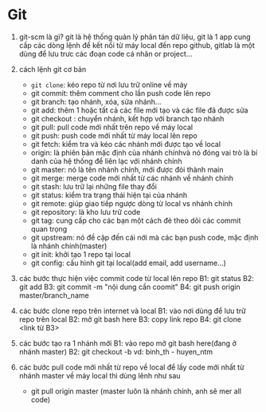 # Git

1. git-scm là gì?
    git là hệ thống quản lý phân tán dữ liệu,
    git là 1 app cung cấp các dòng lệnh để kết nối từ máy local đến repo
    github, gitlab là một dùng để lưu trưc các đoạn code cá nhân or project...

2. cách lệnh git cơ bản
    + ```git clone```: kéo repo từ nơi lưu trữ online về máy 
    + git commit: thêm comment cho lần push code lên repo
    + git branch: tạo nhánh, xóa, sửa nhánh...
    + git add: thêm 1 hoặc tất cả các file mới tạo và các file đã được sửa
    + git checkout : chuyển nhánh, kết hợp với branch tạo nhánh
    + git pull: pull code mới nhất trên repo về máy local
    + git push: push code mới nhất từ máy local lên repo
    + git fetch: kiểm tra và kéo các nhánh mới được tạo về local
    + origin: là phiên bản mặc định của nhánh chínhvà nó đóng vai trò là bí danh của hệ thống
    để liên lạc với nhánh chính
    + git master: nó là tên nhánh chính, mới được đỏi thành main
    + git merge: merge code mới nhất từ các nhánh về nhánh chính
    + git stash: lưu trữ lại những file thay đổi
    + git status: kiểm tra trạng thái hiện tại của nhánh
    + git remote: giúp giao tiếp ngược dòng từ local vs nhánh chính
    + git repository: là kho lưu trữ code
    + git tag: cung cấp cho các bạn một cách đẻ theo dõi các commit quan trọng
    + git upstream: nó đề cập đến cái nới mà các bạn push code, mặc định là nhánh chính(master)
    + git init: khởi tạo 1 repo tại local
    + git config: cấu hình git tại local(add email, add username...)

3. các bước thực hiện việc commit code từ local lên repo
    B1: git status
    B2: git add
    B3: git commit -m "nội dung cần coomit"
    B4: git push origin master/branch_name

4. các bước clone repo trên internet và local
    B1: vào nơi dùng để lưu trữ repo trên local
    B2: mở git bash here
    B3: copy link repo
    B4: git clone <link từ B3>

5. các bước tạo ra 1 nhánh mới
    B1: vào repo mở git bash here(đang ở nhánh master)
    B2: git checkout -b <branch name> vd: binh_th - huyen_ntm

6. các bước pull code mới nhất từ repo về local
    để lấy code mới nhất từ nhánh master về máy local thì dùng lênh như sau
    - git pull origin master (master luôn là nhánh chính, anh sẽ mer all code)
